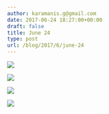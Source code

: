 ```yaml
---
author: karamanis.g@gmail.com
date: 2017-06-24 18:27:00+00:00
draft: false
title: June 24
type: post
url: /blog/2017/6/june-24
---
```




  
   ![](/images/2017-06-24-20176june-24/IMG_1457.jpg)

  

  
   ![](/images/2017-06-24-20176june-24/IMG_1458.jpg)

  

  
   ![](/images/2017-06-24-20176june-24/IMG_1460.jpg)

  

  
   ![](/images/2017-06-24-20176june-24/IMG_1462.jpg)

  


